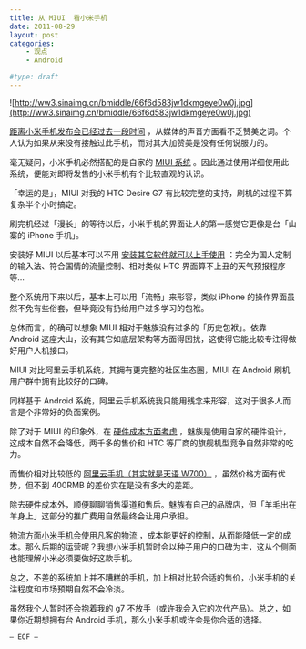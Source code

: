 ```yaml
---
title: 从 MIUI  看小米手机
date: 2011-08-29
layout: post
categories:
    - 观点
    - Android

#type: draft
---
```


![http://ww3.sinaimg.cn/bmiddle/66f6d583jw1dkmgeye0w0j.jpg](http://ww3.sinaimg.cn/bmiddle/66f6d583jw1dkmgeye0w0j.jpg)

 [距离小米手机发布会已经过去一段时间](http://product.xiaomi.com/features.html) ，从媒体的声音方面看不乏赞美之词。个人认为如果从来没有接触过此手机，而对其大加赞美是没有任何说服力的。

毫无疑问，小米手机必然搭配的是自家的  [MIUI 系统](http://www.miui.com/) 。因此通过使用详细使用此系统，便能对即将发售的小米手机有个比较直观的认识。

「幸运的是」，MIUI 对我的 HTC Desire G7 有比较完整的支持，刷机的过程不算复杂半个小时搞定。

刷完机经过「漫长」的等待以后，小米手机的界面让人的第一感觉它更像是台「山寨的 iPhone 手机」。

安装好 MIUI 以后基本可以不用 [安装其它软件就可以上手使用]({{site.urls}}/posts/3075/) ：完全为国人定制的输入法、符合国情的流量控制、相对类似 HTC 界面算不上丑的天气预报程序等…

整个系统用下来以后，基本上可以用「流畅」来形容，类似 iPhone 的操作界面虽然不免有些俗套，但毕竟没有扔给用户过多学习的包袱。

总体而言，的确可以想象 MIUI 相对于魅族没有过多的「历史包袱」。依靠 Android 这座大山，没有其它如底层架构等方面得困扰，这使得它能比较专注得做好用户人机接口。

MIUI 对比阿里云手机系统，其拥有更完整的社区生态圈，MIUI 在 Android 刷机用户群中拥有比较好的口碑。

同样基于 Android 系统，阿里云手机系统我只能用残念来形容，这对于很多人而言是个非常好的负面案例。

除了对于 MIUI 的印象外，在  [硬件成本方面考虑](http://tech.xinmin.cn/3c/2011/08/29/11874664.html) ，魅族是使用自家的硬件设计，这成本自然不会降低，两千多的售价和 HTC 等厂商的旗舰机型竞争自然非常的吃力。

而售价相对比较低的 [阿里云手机（其实就是天语 W700）](http://mobile.pconline.com.cn/review/1107/2485157.html) ，虽然价格方面有优势，但不到 400RMB 的差价实在是没有多大的差距。

除去硬件成本外，顺便聊聊销售渠道和售后。魅族有自己的品牌店，但「羊毛出在羊身上」这部分的推广费用自然最终会让用户承担。

 [物流方面小米手机会使用凡客的物流](http://tech.xinmin.cn/3c/2011/08/29/11874664.html) ，成本能更好的控制，从而能降低一定的成本。那么后期的运营呢？我想小米手机暂时会以种子用户的口碑为主，这从个侧面也能理解小米必须要做好这款手机。

总之，不差的系统加上并不糟糕的手机，加上相对比较合适的售价，小米手机的关注程度和市场预期自然不会冷淡。

虽然我个人暂时还会抱着我的 g7 不放手（或许我会入它的次代产品）。总之，如果你近期想拥有台 Android 手机，那么小米手机或许会是你合适的选择。

`— EOF —`
